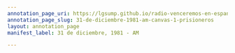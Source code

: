 ```yaml
---
annotation_page_uri: https://lgsump.github.io/radio-venceremos-en-espanol/annotations/31-de-diciembre-1981-am-canvas-1-prisioneros.json
annotation_page_slug: 31-de-diciembre-1981-am-canvas-1-prisioneros
layout: annotation_page
manifest_label: 31 de diciembre, 1981 - AM

---
```

